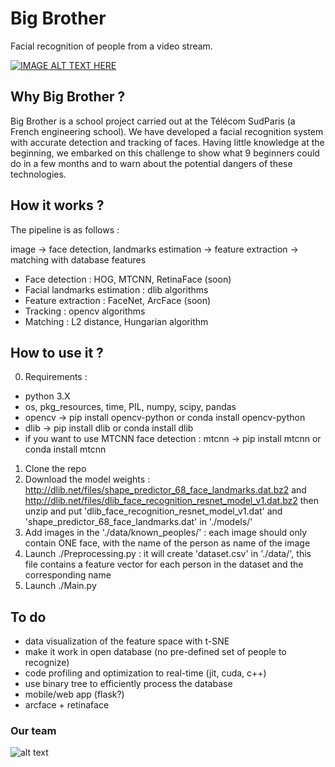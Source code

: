 # Big Brother
Facial recognition of people from a video stream.

[![IMAGE ALT TEXT HERE](https://img.youtube.com/vi/P8l9K7zncbE/0.jpg)](https://youtu.be/P8l9K7zncbE)

## Why Big Brother ?
Big Brother is a school project carried out at the Télécom SudParis (a French engineering school). We have developed a facial recognition system with accurate detection and tracking of faces. Having little knowledge at the beginning, we embarked on this challenge to show what 9 beginners could do in a few months and to warn about the potential dangers of these technologies.

## How it works ?
The pipeline is as follows :

image -> face detection, landmarks estimation -> feature extraction -> matching with database features

- Face detection : HOG, MTCNN, RetinaFace (soon)
- Facial landmarks estimation : dlib algorithms
- Feature extraction : FaceNet, ArcFace (soon)
- Tracking : opencv algorithms
- Matching : L2 distance, Hungarian algorithm

## How to use it ?
0. Requirements :
- python 3.X
- os, pkg_resources, time, PIL, numpy, scipy, pandas
- opencv -> pip install opencv-python or conda install opencv-python
- dlib -> pip install dlib or conda install dlib
- if you want to use MTCNN face detection : mtcnn -> pip install mtcnn or conda install mtcnn
1. Clone the repo
2. Download the model weights : http://dlib.net/files/shape_predictor_68_face_landmarks.dat.bz2 and http://dlib.net/files/dlib_face_recognition_resnet_model_v1.dat.bz2 then unzip and put 'dlib_face_recognition_resnet_model_v1.dat' and 'shape_predictor_68_face_landmarks.dat' in './models/'
3. Add images in the './data/known_peoples/' : each image should only contain ONE face, with the name of the person as name of the image
4. Launch ./Preprocessing.py : it will create 'dataset.csv' in './data/', this file contains a feature vector for each person in the dataset and the corresponding name
5. Launch ./Main.py

## To do
- data visualization of the feature space with t-SNE
- make it work in open database (no pre-defined set of people to recognize)
- code profiling and optimization to real-time (jit, cuda, c++)
- use binary tree to efficiently process the database
- mobile/web app (flask?)
- arcface + retinaface

### Our team
![alt text](https://raw.githubusercontent.com/ridouaneg/Big-Brother/master/data/unknown_peoples/image1.jpg)
